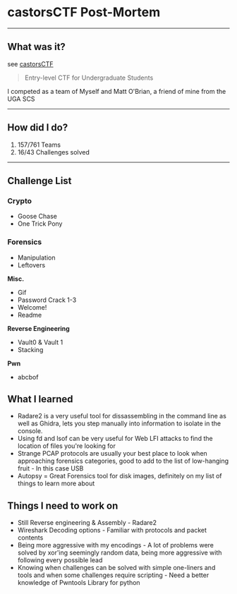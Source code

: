 # castorsCTF Post-Mortem

----
## What was it?
see [castorsCTF](https://castorsctf20.ctfd.io/)

> Entry-level CTF for Undergraduate Students


I competed as a team of Myself and Matt O'Brian, a friend of mine from the UGA SCS

----
## How did I do?
1. 157/761 Teams
2. 16/43 Challenges solved

----
## Challenge List

### Crypto

 - Goose Chase
 - One Trick Pony


### Forensics

 - Manipulation
 - Leftovers

**Misc.**

- Gif
- Password Crack 1-3
- Welcome!
- Readme

**Reverse Engineering**

- Vault0 & Vault 1
- Stacking

**Pwn**

- abcbof

## What I learned
- Radare2 is a very useful tool for dissassembling in the command line as well as Ghidra, lets you step manually into information to isolate in the console.
- Using fd and lsof can be very useful for Web LFI attacks to find the location of files you're looking for
- Strange PCAP protocols are usually your best place to look when approaching forensics categories, good to add to the list of low-hanging fruit - In this case USB
- Autopsy = Great Forensics tool for disk images, definitely on my list of things to learn more about


## Things I need to work on
- Still Reverse engineering & Assembly - Radare2
- Wireshark Decoding options - Familiar with protocols and packet contents
- Being more aggressive with my encodings - A lot of problems were solved by xor'ing seemingly random data, being more aggressive with following every possible lead
- Knowing when challenges can be solved with simple one-liners and tools and when some challenges require scripting - Need a better knowledge of Pwntools Library for python